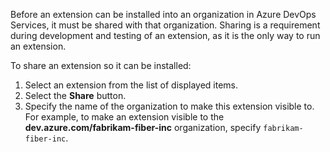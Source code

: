 Before an extension can be installed into an organization in Azure DevOps Services, it must be shared with that organization. Sharing is a requirement during development and testing of an extension, as it is the only way to run an extension.

To share an extension so it can be installed:

1. Select an extension from the list of displayed items.
2. Select the **Share** button.
3. Specify the name of the organization to make this extension visible to.
   For example, to make an extension visible to the **dev.azure.com/fabrikam-fiber-inc** organization, specify `fabrikam-fiber-inc`.
